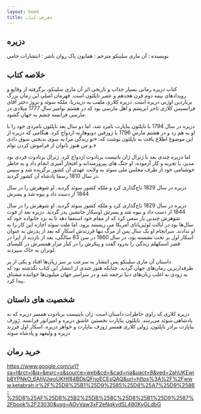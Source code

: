 ```yaml
---
layout: book
title: معرفی کتاب 
---
```


## دزیره
نویسنده : آن ماری سلینکو
مترجم : همایون پاک روان
ناشر : انتشارات جامی 


## خلاصه کتاب 


کتاب دزیره رمانی بسیار جذاب و تاریخی اثر آن ماری سلینکو، برگرفته از وقایع و رویدادهای نیمه دوم قرن هجدهم و عصر ناپلئون است. قهرمان اصلی این رمان بزرگ برناردین اوژنی دزیره است. دزیره کلاری ملقب به دزیدریا، ملکه سوئد و نروژ دختر آقای فرانسیس کلاری تاجر ابریشم و اهل مارسی بود که در هشتم نوامبر سال 1777 میلادی در مارسی فرانسه چشم به جهان گشود.

دزیره در سال 1794 با ناپلئون بناپارت نامزد شد، اما دو سال بعد ناپلئون نامزدی خود را با او به هم زد و در هشتم مارس 1796 با ژوزفین دوبوهارنه ازدواج کرد. هنگامی که دزیره از این موضوع اطلاع یافت به ناپلئون نوشت که: «تو زندگی مرا به سوی بدبختی سوق دادی و من هنوز ناتوان از فراموش کردن توام.»

اما دزیره چندی بعد با ژنرال ژان باتیست برنادوت ازدواج کرد. ژنرال برنادوت فردی بود مدیر، با تجربه و کار آزموده، او جنگ های پیروزمندانه و افتخار آمیزی انجام داد و به خاطر خوشنامی خود از طرف مجلس ملی سوئد به ولایت عهدی آن کشور برگزیده شد و سپس در سال 1810 رسما پادشاه آن کشور گردید.

دزیره در سال 1829 تاج‌گذاری کرد و ملکه کشور سوئد گردید. او شوهرش را در سال 1844 از دست داد و بیوه شد و پسرش

دزیره در سال 1829 تاج‌گذاری کرد و ملکه کشور سوئد گردید. او شوهرش را در سال 1844 از دست داد و بیوه شد و پسرش اوسکار جانشین پدر گردید. دزیره بعد از فوت شوهرش چندین بار سعی کرد که از مقام خود استعفا دهد تا به نزد خانواده خود که سال‌ها بود در ایالت لوئیزیانای آمریکا می زیستند برود. اما ملت سوئد اجازه این کار را به او ندادند. سرانجام او یک سال پس از مرگ تنها فرزندش اسکار که بعد از پدرش به عنوان اسکار اول بر تخت نشسته بود، در سال 1860 در سن 83 سالگی، بعد از بازدید از اپرا در قصر استکهلم زندگی را بدرود گفت و پیکرش را در کنار مزار همسرش در کلیسای لوتران به خاک سپردند.

داستان آن ماری سلینکو پس انتشار به سرعت بر سر زبان‌ها افتاد و یکی از پر طرفدارترین رمان‌های جهان گردید، چنانکه هنوز چندی از انتشار این کتاب نگذشته بود که به زودی به اغلب زبان‌های دنیا ترجمه شد و در سراسر جهان میلیون‌ها خواننده مشتاق پیدا کرد.


## شخصیت های داستان 


دزیره کلاری که راوی خاطرات داستان است.
ژان باپتیست برنادوت همسر دزیره که به پادشاهی سوئد می‌رسد.
ناپلئون بناپارت نخستین عاشق دزیره و امپراتور فرانسه.
ژوزف بناپارت برادر ناپلئون.
ژولی کلاری همسر ژوزف بناپارت و خواهر دزیره.
اسکار اول فرزند دزیره و ولیعهد و پادشاه سوئد

## خرید رمان 

https://www.google.com/url?sa=t&rct=j&q=&esrc=s&source=web&cd=&cad=rja&uact=8&ved=2ahUKEwib8YPNkO_6AhVJwoUKHf84BDkQFnoECEsQAQ&url=https%3A%2F%2Fwww.ketabrah.ir%2F%25D8%25B1%25D9%2585%25D8%25A7%25D9%2586-%25D8%25AF%25D8%25B2%25DB%258C%25D8%25B1%25D9%2587%2Fbook%2F23030&usg=AOvVaw3xF2eNqkvdSL480KyGLdbG